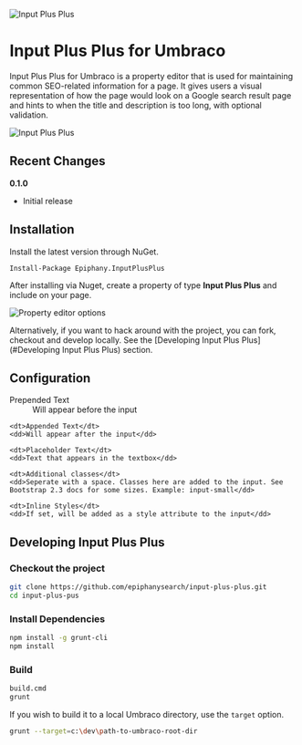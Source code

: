 ![Input Plus Plus](https://raw.githubusercontent.com/epiphanysearch/input-plus-plus/master/images/epiphany-logo.png)

# Input Plus Plus for Umbraco

Input Plus Plus for Umbraco is a property editor that is used for maintaining common SEO-related information for a page. It gives users a visual representation of how the page would look on a Google search result page and hints to when the title and description is too long, with optional validation.

![Input Plus Plus](https://raw.githubusercontent.com/epiphanysearch/input-plus-plus/master/images/example1.gif)

## Recent Changes

**0.1.0**

* Initial release


## Installation

Install the latest version through NuGet.
```
Install-Package Epiphany.InputPlusPlus
```

After installing via Nuget, create a property of type **Input Plus Plus** and include on your page. 

![Property editor options](https://raw.githubusercontent.com/epiphanysearch/input-plus-plus/master/images/property-editor-options.png)

Alternatively, if you want to hack around with the project, you can fork, checkout and develop locally. See the [Developing Input Plus Plus](#Developing Input Plus Plus) section.

## Configuration

<dl>
    <dt>Prepended Text</dt>
    <dd>Will appear before the input</dd>
    
    <dt>Appended Text</dt>
    <dd>Will appear after the input</dd>
    
    <dt>Placeholder Text</dt>
    <dd>Text that appears in the textbox</dd>
    
    <dt>Additional classes</dt>
    <dd>Seperate with a space. Classes here are added to the input. See Bootstrap 2.3 docs for some sizes. Example: input-small</dd>
    
    <dt>Inline Styles</dt>
    <dd>If set, will be added as a style attribute to the input</dd>
</dl>

## Developing Input Plus Plus

### Checkout the project
```bash
git clone https://github.com/epiphanysearch/input-plus-plus.git
cd input-plus-pus
```

### Install Dependencies

```bash
npm install -g grunt-cli
npm install
```

### Build

```bash
build.cmd
grunt
```

If you wish to build it to a local Umbraco directory, use the `target` option.

```bash
grunt --target=c:\dev\path-to-umbraco-root-dir
```
